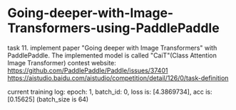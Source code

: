 # Going-deeper-with-Image-Transformers-using-PaddlePaddle
task 11.
implement paper "Going deeper with Image Transformers" with PaddlePaddle.
The implemented model is called "CaiT"(Class Attention Image Transformer)
contest website:
https://github.com/PaddlePaddle/Paddle/issues/37401
https://aistudio.baidu.com/aistudio/competition/detail/126/0/task-definition

current training log:
epoch: 1, batch_id: 0, loss is: [4.3869734], acc is: [0.15625]   (batch_size is 64)

